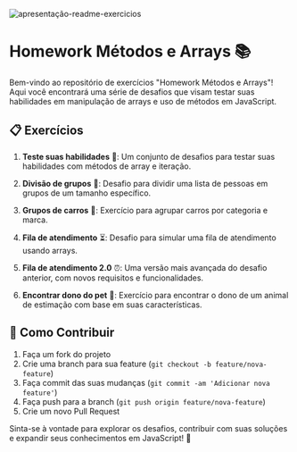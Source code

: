 ![apresentação-readme-exercicios](https://github.com/peedrito/homework-methods-arrays/assets/143858757/6f35f9d4-41c2-4488-934d-e028689033cd)


# Homework Métodos e Arrays 📚

Bem-vindo ao repositório de exercícios "Homework Métodos e Arrays"! Aqui você encontrará uma série de desafios que visam testar suas habilidades em manipulação de arrays e uso de métodos em JavaScript.

## 📋 Exercícios

1. **Teste suas habilidades** 🧠: Um conjunto de desafios para testar suas habilidades com métodos de array e iteração.

2. **Divisão de grupos** 🎯: Desafio para dividir uma lista de pessoas em grupos de um tamanho específico.

3. **Grupos de carros** 🚗: Exercício para agrupar carros por categoria e marca.

4. **Fila de atendimento** ⏳: Desafio para simular uma fila de atendimento usando arrays.

5. **Fila de atendimento 2.0** ⏰: Uma versão mais avançada do desafio anterior, com novos requisitos e funcionalidades.

6. **Encontrar dono do pet** 🐶: Exercício para encontrar o dono de um animal de estimação com base em suas características.

## 🚀 Como Contribuir

1. Faça um fork do projeto
2. Crie uma branch para sua feature (`git checkout -b feature/nova-feature`)
3. Faça commit das suas mudanças (`git commit -am 'Adicionar nova feature'`)
4. Faça push para a branch (`git push origin feature/nova-feature`)
5. Crie um novo Pull Request

Sinta-se à vontade para explorar os desafios, contribuir com suas soluções e expandir seus conhecimentos em JavaScript! 🌟
